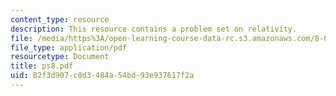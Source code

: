 ```yaml
---
content_type: resource
description: This resource contains a problem set on relativity.
file: /media/https%3A/open-learning-course-data-rc.s3.amazonaws.com/8-033-relativity-fall-2006/82f3d907c0d3484a54bd93e937617f2a_ps8.pdf
file_type: application/pdf
resourcetype: Document
title: ps8.pdf
uid: 82f3d907-c0d3-484a-54bd-93e937617f2a
---
```

